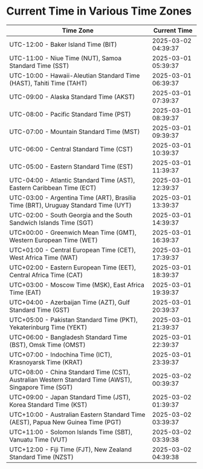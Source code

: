 # Current Time in Various Time Zones

| Time Zone | Current Time |
|-----------|--------------|
| UTC-12:00 - Baker Island Time (BIT) | 2025-03-02 04:39:37 |
| UTC-11:00 - Niue Time (NUT), Samoa Standard Time (SST) | 2025-03-01 05:39:37 |
| UTC-10:00 - Hawaii-Aleutian Standard Time (HAST), Tahiti Time (TAHT) | 2025-03-01 06:39:37 |
| UTC-09:00 - Alaska Standard Time (AKST) | 2025-03-01 07:39:37 |
| UTC-08:00 - Pacific Standard Time (PST) | 2025-03-01 08:39:37 |
| UTC-07:00 - Mountain Standard Time (MST) | 2025-03-01 09:39:37 |
| UTC-06:00 - Central Standard Time (CST) | 2025-03-01 10:39:37 |
| UTC-05:00 - Eastern Standard Time (EST) | 2025-03-01 11:39:37 |
| UTC-04:00 - Atlantic Standard Time (AST), Eastern Caribbean Time (ECT) | 2025-03-01 12:39:37 |
| UTC-03:00 - Argentina Time (ART), Brasília Time (BRT), Uruguay Standard Time (UYT) | 2025-03-01 13:39:37 |
| UTC-02:00 - South Georgia and the South Sandwich Islands Time (SGT) | 2025-03-01 14:39:37 |
| UTC±00:00 - Greenwich Mean Time (GMT), Western European Time (WET) | 2025-03-01 16:39:37 |
| UTC+01:00 - Central European Time (CET), West Africa Time (WAT) | 2025-03-01 17:39:37 |
| UTC+02:00 - Eastern European Time (EET), Central Africa Time (CAT) | 2025-03-01 18:39:37 |
| UTC+03:00 - Moscow Time (MSK), East Africa Time (EAT) | 2025-03-01 19:39:37 |
| UTC+04:00 - Azerbaijan Time (AZT), Gulf Standard Time (GST) | 2025-03-01 20:39:37 |
| UTC+05:00 - Pakistan Standard Time (PKT), Yekaterinburg Time (YEKT) | 2025-03-01 21:39:37 |
| UTC+06:00 - Bangladesh Standard Time (BST), Omsk Time (OMST) | 2025-03-01 22:39:37 |
| UTC+07:00 - Indochina Time (ICT), Krasnoyarsk Time (KRAT) | 2025-03-01 23:39:37 |
| UTC+08:00 - China Standard Time (CST), Australian Western Standard Time (AWST), Singapore Time (SGT) | 2025-03-02 00:39:37 |
| UTC+09:00 - Japan Standard Time (JST), Korea Standard Time (KST) | 2025-03-02 01:39:37 |
| UTC+10:00 - Australian Eastern Standard Time (AEST), Papua New Guinea Time (PGT) | 2025-03-02 03:39:37 |
| UTC+11:00 - Solomon Islands Time (SBT), Vanuatu Time (VUT) | 2025-03-02 03:39:38 |
| UTC+12:00 - Fiji Time (FJT), New Zealand Standard Time (NZST) | 2025-03-02 04:39:38 |

